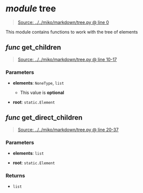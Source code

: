 # *module* **tree**

> [Source: ../../miko/markdown/tree.py @ line 0](../../miko/markdown/tree.py#L0)

This module contains functions to work with the tree of elements

## *func* **get_children**

> [Source: ../../miko/markdown/tree.py @ line 10-17](../../miko/markdown/tree.py#L10-L17)

### Parameters

- **elements**: `NoneType`, `list`
  - This value is **optional**


- **root**: `static.Element`


## *func* **get_direct_children**

> [Source: ../../miko/markdown/tree.py @ line 20-37](../../miko/markdown/tree.py#L20-L37)

### Parameters

- **elements**: `list`


- **root**: `static.Element`


### Returns

- `list`
